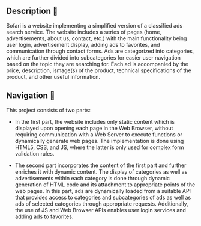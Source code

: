 ## Description 📌
Sofari is a website implementing a simplified version of a classified ads search service. The website includes a series of pages (home, advertisements, about us, contact, etc.) with the main functionality being user login, advertisement display, adding ads to favorites, and communication through contact forms. Ads are categorized into categories, which are further divided into subcategories for easier user navigation based on the topic they are searching for. Each ad is accompanied by the price, description, ismage(s) of the product, technical specifications of the product, and other useful information.

## Navigation 🧭
This project consists of two parts:
- In the first part, the website includes only static content which is displayed upon opening each page in the Web Browser, without requiring communication with a Web Server to execute functions or dynamically generate web pages. The implementation is done using HTML5, CSS, and JS, where the latter is only used for complex form validation rules.

- The second part incorporates the content of the first part and further enriches it with dynamic content. The display of categories as well as advertisements within each category is done through dynamic generation of HTML code and its attachment to appropriate points of the web pages. In this part, ads are dynamically loaded from a suitable API that provides access to categories and subcategories of ads as well as ads of selected categories through appropriate requests. Additionally, the use of JS and Web Browser APIs enables user login services and adding ads to favorites.
